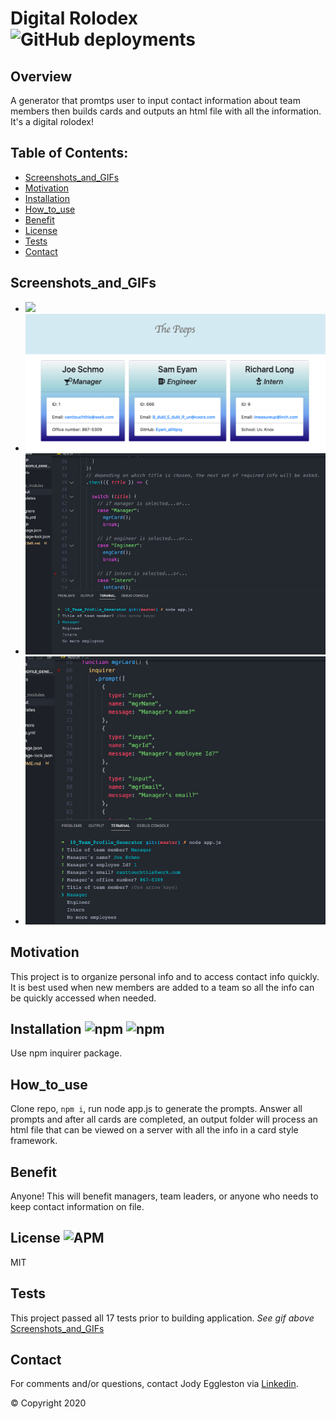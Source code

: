 
  # Digital Rolodex  ![GitHub deployments](https://img.shields.io/github/deployments/badges/shields/shields-staging?color=green)

  ## Overview 
  A generator that promtps user to input contact information about team members then builds cards and outputs an html file with all the information.  It's a digital rolodex! 

  ## Table of Contents:
  - [Screenshots_and_GIFs](#Screenshots_and_GIFs)
  - [Motivation](#Motivation)
  - [Installation](#Installation)
  - [How_to_use](#How_to_use)
  - [Benefit](#Benefit)
  - [License](#License)
  - [Tests](#Tests)
  - [Contact](#Contact)


 ## Screenshots_and_GIFs 
  - ![](https://media.giphy.com/media/givH9vKcj4Vwz94XJX/giphy.gif)
  - ![Screenshot of deployed rolodex project completed html on server](./assets/images/screenshot1.png)
  - ![Screenshot of deployed rolodex project running node viewing manager card info](./assets/images/screenshot2.png)
  - ![Screenshot of deployed rolodex project running node viewing engineer card info](./assets/images/screenshot3.png)
  
  ## Motivation
  This project is to organize personal info and to access contact info quickly.  It is best used when new members are added to a team so all the info can be quickly accessed when needed. 

  ## Installation ![npm](https://img.shields.io/npm/v/npm?color=pink&style=plastic) ![npm](https://img.shields.io/npm/v/inquirer?color=pink&label=inquirer&style=plastic)
  Use npm inquirer package.

  ## How_to_use
  Clone repo, <code>npm i</code>, run node app.js to generate the prompts. Answer all prompts and after all cards are completed, an output folder will process an html file that can be viewed on a server with all the info in a card style framework.  

  ## Benefit
  Anyone!  This will benefit managers, team leaders, or anyone who needs to keep contact information on file. 

  ## License ![APM](https://img.shields.io/apm/l/npm?color=pink&style=plastic)
  MIT

  ## Tests
 This project passed all 17 tests prior to building application. *See gif above* [Screenshots_and_GIFs](#Screenshots_and_GIFs)

  ## Contact
  For comments and/or questions, contact Jody Eggleston via
  [Linkedin](https://www.linkedin.com/in/jody-eggleston/).


  © Copyright 2020


